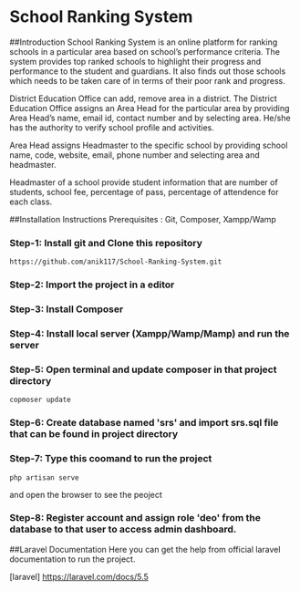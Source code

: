 # School Ranking System
##Introduction
School Ranking System is an online platform for ranking schools in a particular area based on school’s performance criteria. The system provides top ranked schools to highlight their progress and performance to the student and guardians. It also finds out those schools which needs to be taken care of in terms of their poor rank and progress.

District Education Office can add, remove area in a district. The District Education Office assigns an Area Head for the particular area by providing Area Head’s name, email id, contact number and by selecting area. He/she has the authority to verify school profile and activities.

Area Head assigns Headmaster to the specific school by providing school name, code, website, email, phone number and selecting area and headmaster.

Headmaster of a school provide student information that are number of students, school fee, percentage of pass, percentage of attendence for each class.

##Installation Instructions
Prerequisites : Git, Composer, Xampp/Wamp

### Step-1: Install git and Clone this repository
````
https://github.com/anik117/School-Ranking-System.git
````
### Step-2: Import the project in a editor
### Step-3: Install Composer
### Step-4: Install local server (Xampp/Wamp/Mamp) and run the server
### Step-5: Open terminal and update composer in that project directory
````
copmoser update
````
### Step-6: Create database named 'srs' and import srs.sql file that can be found in project directory
### Step-7: Type this coomand to run the project
````
php artisan serve
````
and open the browser to see the peoject
### Step-8: Register account and assign role 'deo' from the database to that user to access admin dashboard.

##Laravel Documentation
Here you can get the help from official laravel documentation to run the project. 

[laravel] https://laravel.com/docs/5.5

